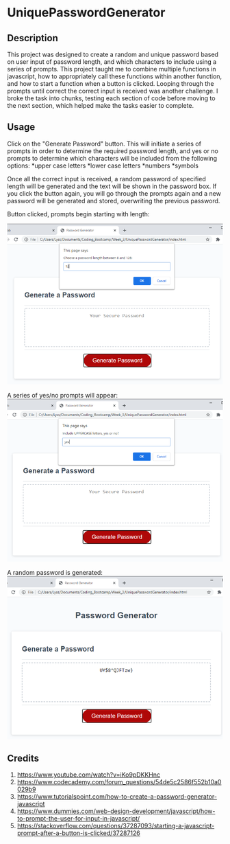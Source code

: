 # UniquePasswordGenerator

## Description
This project was designed to create a random and unique password based on user input of password length, and which characters to include using a series of prompts. This project taught me to combine multiple functions in javascript, how to appropriately call these functions within another function, and how to start a function when a button is clicked. Looping through the prompts until correct the correct input is received was another challenge. I broke the task into chunks, testing each section of code before moving to the next section, which helped make the tasks easier to complete. 

## Usage
Click on the "Generate Password" button. This will initiate a series of prompts in order to determine the required password length, and yes or no prompts to determine which characters will be included from the following options:
    *upper case letters
    *lower case letters
    *numbers
    *symbols

Once all the correct input is received, a random password of specified length will be generated and the text will be shown in the password box. If you click the button again, you will go through the prompts again and a new password will be generated and stored, overwriting the previous password. 

Button clicked, prompts begin starting with length:

![After button click, prompts begin starting with length](Assets/PasswordLength.png)

A series of yes/no prompts will appear:
![Yes or no prompts](Assets/YesNoPrompts.png)

A random password is generated:
![Random password screenshot](Assets/PasswordGenerated.png)

## Credits
1. https://www.youtube.com/watch?v=iKo9pDKKHnc
2. https://www.codecademy.com/forum_questions/54de5c2586f552b10a0029b9
3. https://www.tutorialspoint.com/how-to-create-a-password-generator-javascript
4. https://www.dummies.com/web-design-development/javascript/how-to-prompt-the-user-for-input-in-javascript/
5. https://stackoverflow.com/questions/37287093/starting-a-javascript-prompt-after-a-button-is-clicked/37287126



